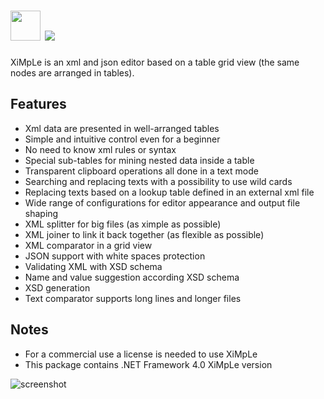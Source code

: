 # <img src="https://raw.githubusercontent.com/majkinetor/au-packages/master/ximple/icon.ico" width="48" height="48"/> [![](https://img.shields.io/chocolatey/v/ximple.svg?color=red&label=ximple)](https://chocolatey.org/packages/ximple)

XiMpLe is an xml and json editor based on a table grid view (the same nodes are arranged in tables).

## Features

- Xml data are presented in well-arranged tables
- Simple and intuitive control even for a beginner
- No need to know xml rules or syntax
- Special sub-tables for mining nested data inside a table
- Transparent clipboard operations all done in a text mode
- Searching and replacing texts with a possibility to use wild cards
- Replacing texts based on a lookup table defined in an external xml file
- Wide range of configurations for editor appearance and output file shaping
- XML splitter for big files (as ximple as possible)
- XML joiner to link it back together (as flexible as possible)
- XML comparator in a grid view
- JSON support with white spaces protection
- Validating XML with XSD schema
- Name and value suggestion according XSD schema
- XSD generation
- Text comparator supports long lines and longer files

## Notes

- For a commercial use a license is needed to use XiMpLe
- This package contains .NET Framework 4.0 XiMpLe version

![screenshot](https://cdn.rawgit.com/majkinetor/chocolatey/master/ximple/screenshot.png)
